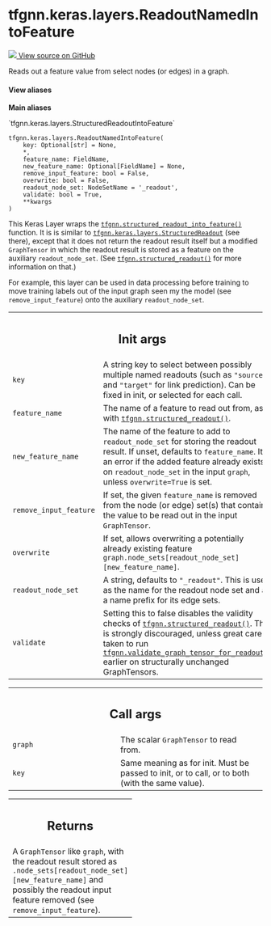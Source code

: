 # tfgnn.keras.layers.ReadoutNamedIntoFeature

<!-- Insert buttons and diff -->

<a target="_blank" href="https://github.com/tensorflow/gnn/tree/master/tensorflow_gnn/keras/layers/graph_ops.py#L415-L515">
<img src="https://www.tensorflow.org/images/GitHub-Mark-32px.png" /> View source
on GitHub </a>

Reads out a feature value from select nodes (or edges) in a graph.

<section class="expandable">
  <h4 class="showalways">View aliases</h4>
  <p>
<b>Main aliases</b>
<p>`tfgnn.keras.layers.StructuredReadoutIntoFeature`</p>
</p>
</section>

<pre class="devsite-click-to-copy prettyprint lang-py tfo-signature-link">
<code>tfgnn.keras.layers.ReadoutNamedIntoFeature(
    key: Optional[str] = None,
    *,
    feature_name: FieldName,
    new_feature_name: Optional[FieldName] = None,
    remove_input_feature: bool = False,
    overwrite: bool = False,
    readout_node_set: NodeSetName = &#x27;_readout&#x27;,
    validate: bool = True,
    **kwargs
)
</code></pre>

<!-- Placeholder for "Used in" -->

This Keras Layer wraps the
<a href="../../../tfgnn/structured_readout_into_feature.md"><code>tfgnn.structured_readout_into_feature()</code></a>
function. It is is similar to
<a href="../../../tfgnn/keras/layers/StructuredReadout.md"><code>tfgnn.keras.layers.StructuredReadout</code></a>
(see there), except that it does not return the readout result itself but a
modified `GraphTensor` in which the readout result is stored as a feature on the
auxiliary `readout_node_set`. (See
<a href="../../../tfgnn/structured_readout.md"><code>tfgnn.structured_readout()</code></a>
for more information on that.)

For example, this layer can be used in data processing before training to move
training labels out of the input graph seen my the model (see
`remove_input_feature`) onto the auxiliary `readout_node_set`.

<!-- Tabular view -->
 <table class="responsive fixed orange">
<colgroup><col width="214px"><col></colgroup>
<tr><th colspan="2"><h2 class="add-link">Init args</h2></th></tr>

<tr>
<td>
<code>key</code><a id="key"></a>
</td>
<td>
A string key to select between possibly multiple named readouts
(such as <code>"source"</code> and <code>"target"</code> for link prediction). Can be fixed
in init, or selected for each call.
</td>
</tr><tr>
<td>
<code>feature_name</code><a id="feature_name"></a>
</td>
<td>
The name of a feature to read out from, as with
<a href="../../../tfgnn/structured_readout.md"><code>tfgnn.structured_readout()</code></a>.
</td>
</tr><tr>
<td>
<code>new_feature_name</code><a id="new_feature_name"></a>
</td>
<td>
The name of the feature to add to <code>readout_node_set</code>
for storing the readout result. If unset, defaults to <code>feature_name</code>.
It is an error if the added feature already exists on <code>readout_node_set</code>
in the input <code>graph</code>, unless <code>overwrite=True</code> is set.
</td>
</tr><tr>
<td>
<code>remove_input_feature</code><a id="remove_input_feature"></a>
</td>
<td>
If set, the given <code>feature_name</code> is removed from the
node (or edge) set(s) that contain the value to be read out in the input
<code>GraphTensor</code>.
</td>
</tr><tr>
<td>
<code>overwrite</code><a id="overwrite"></a>
</td>
<td>
If set, allows overwriting a potentially already existing
feature <code>graph.node_sets[readout_node_set][new_feature_name]</code>.
</td>
</tr><tr>
<td>
<code>readout_node_set</code><a id="readout_node_set"></a>
</td>
<td>
A string, defaults to <code>"_readout"</code>. This is used as the
name for the readout node set and as a name prefix for its edge sets.
</td>
</tr><tr>
<td>
<code>validate</code><a id="validate"></a>
</td>
<td>
Setting this to false disables the validity checks of
<a href="../../../tfgnn/structured_readout.md"><code>tfgnn.structured_readout()</code></a>. This is strongly discouraged, unless great
care is taken to run <a href="../../../tfgnn/validate_graph_tensor_for_readout.md"><code>tfgnn.validate_graph_tensor_for_readout()</code></a> earlier
on structurally unchanged GraphTensors.
</td>
</tr>
</table>

<!-- Tabular view -->
 <table class="responsive fixed orange">
<colgroup><col width="214px"><col></colgroup>
<tr><th colspan="2"><h2 class="add-link">Call args</h2></th></tr>

<tr>
<td>
<code>graph</code><a id="graph"></a>
</td>
<td>
The scalar <code>GraphTensor</code> to read from.
</td>
</tr><tr>
<td>
<code>key</code><a id="key"></a>
</td>
<td>
Same meaning as for init. Must be passed to init, or to call,
or to both (with the same value).
</td>
</tr>
</table>

<!-- Tabular view -->

 <table class="responsive fixed orange">
<colgroup><col width="214px"><col></colgroup>
<tr><th colspan="2"><h2 class="add-link">Returns</h2></th></tr>
<tr class="alt">
<td colspan="2">
A <code>GraphTensor</code> like <code>graph</code>, with the readout result stored as
<code>.node_sets[readout_node_set][new_feature_name]</code> and possibly the
readout input feature removed (see <code>remove_input_feature</code>).
</td>
</tr>

</table>
